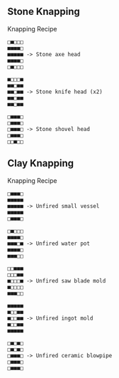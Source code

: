## Stone Knapping
Knapping Recipe
```
□■□□□
■■■■□
■■■■■ -> Stone axe head
■■■■□
□■□□□

■□□□■
■■□■■
■■□■■ -> Stone knife head (x2)
■■□■■
■■□■■

□■■■□
□■■■□
□■■■□ -> Stone shovel head
□■■■□
□□■□□
```

## Clay Knapping
Knapping Recipe
```
□■■■□
■■■■■
■■■■■ -> Unfired small vessel
■■■■■
□■■■□

□■□□□
■■■■□
■■■□■ -> Unfired water pot
■■■■□
■■■□□

□□■■■
□□□■■
■□□□■ -> Unfired saw blade mold
■□□□□
■■■□□

■■■■■
■□□■■
■□□■■ -> Unfired ingot mold
■□□■■
■■■■■

□■□■□
□■□■□
□■■■□ -> Unfired ceramic blowpipe
□■■■□
□■■■□
```
